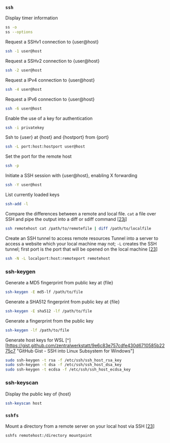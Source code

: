 ### `ssh`
Display timer information
```sh
ss -o
ss --options
```
Request a SSHv1 connection to {user@host}
```sh
ssh -1 user@host
```
Request a SSHv2 connection to {user@host}
```sh
ssh -2 user@host
```
Request a IPv4 connection to {user@host}
```sh
ssh -4 user@host
```
Request a IPv6 connection to {user@host}
```sh
ssh -6 user@host
```
Enable the use of a key for authentication
```sh
ssh -i privatekey
```
Ssh to {user} at {host} and {hostport} from {port}
```sh
ssh -L port:host:hostport user@host
```
Set the port for the remote host
```sh
ssh -p
```
Initiate a SSH session with {user@host}, enabling X forwarding
```sh
ssh -Y user@host
```
List currently loaded keys
```sh
ssh-add -l
```

Compare the differences between a remote and local file.  `cat` a file over SSH and pipe the output into a diff or sdiff command [[23](sources.md)j]
```sh
ssh remotehost cat /path/to/remotefile | diff /path/to/localfile
```
Create an SSH tunnel to access remote resources
Tunnel into a server to access a website which your local machine may not; `-L` creates the SSH tunnel; first port is the port that will be opened on the local machine [[23](sources.md)]
```sh
ssh -N -L localport:host:remoteport remotehost
```

### ssh-keygen
Generate a MD5 fingerprint from public key at {file}
```sh
ssh-keygen -E md5-lf /path/to/file
```
Generate a SHA512 fingerprint from public key at {file}
```sh
ssh-keygen -E sha512 -lf /path/to/file
```
Generate a fingerprint from the public key
```sh
ssh-keygen -lf /path/to/file
```
Generate host keys for WSL [^][https://gist.github.com/zentralwerkstatt/9e6c83e757cdfe430d6710585b2275c7 "GitHub Gist - SSH into Linux Subsystem for Windows"]
```sh
sudo ssh-keygen -t rsa -f /etc/ssh/ssh_host_rsa_key
sudo ssh-keygen -t dsa -f /etc/ssh/ssh_host_dsa_key
sudo ssh-keygen -t ecdsa -f /etc/ssh/ssh_host_ecdsa_key
```

### ssh-keyscan
Display the public key of {host}
```sh
ssh-keyscan host
```

### `sshfs`
Mount a directory from a remote server on your local host via SSH
[[23](sources.md)]
```sh
sshfs remotehost:/directory mountpoint
```